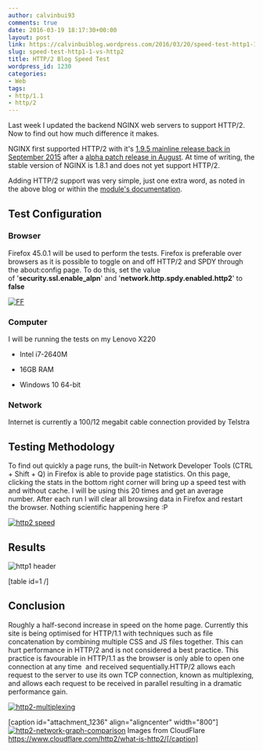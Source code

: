 ```yaml
---
author: calvinbui93
comments: true
date: 2016-03-19 18:17:30+00:00
layout: post
link: https://calvinbuiblog.wordpress.com/2016/03/20/speed-test-http1-1-vs-http2/
slug: speed-test-http1-1-vs-http2
title: HTTP/2 Blog Speed Test
wordpress_id: 1230
categories:
- Web
tags:
- http/1.1
- http/2
---
```


Last week I updated the backend NGINX web servers to support HTTP/2. Now to find out how much difference it makes.

<!-- more -->

NGINX first supported HTTP/2 with it's [1.9.5 mainline release back in September 2015](https://www.nginx.com/blog/nginx-1-9-5/) after a [alpha patch release in August](https://www.nginx.com/blog/early-alpha-patch-http2/). At time of writing, the stable version of NGINX is 1.8.1 and does not yet support HTTP/2.

Adding HTTP/2 support was very simple, just one extra word, as noted in the above blog or within the [module's documentation](http://nginx.org/en/docs/http/ngx_http_v2_module.html).


## Test Configuration




### Browser


Firefox 45.0.1 will be used to perform the tests. Firefox is preferable over browsers as it is possible to toggle on and off HTTP/2 and SPDY through the about:config page. To do this, set the value of '**security.ssl.enable_alpn**' and '**network.http.spdy.enabled.http2**' to **false**

[![FF](http://calvinbuiblog.files.wordpress.com/2016/03/ff.png)](http://calvinbuiblog.files.wordpress.com/2016/03/ff.png)


### Computer


I will be running the tests on my Lenovo X220



	
  * Intel i7-2640M

	
  * 16GB RAM

	
  * Windows 10 64-bit




### Network


Internet is currently a 100/12 megabit cable connection provided by Telstra


## Testing Methodology


To find out quickly a page runs, the built-in Network Developer Tools (CTRL + Shift + Q) in Firefox is able to provide page statistics. On this page, clicking the stats in the bottom right corner will bring up a speed test with and without cache. I will be using this 20 times and get an average number. After each run I will clear all browsing data in Firefox and restart the browser. Nothing scientific happening here :P

[![http2 speed](http://calvinbuiblog.files.wordpress.com/2016/03/http2-speed.png)](http://calvinbuiblog.files.wordpress.com/2016/03/http2-speed.png)


## Results


![http1 header](https://calvin.me/mymedia/uploads/2016/03/http1-header-300x262.png)

[table id=1 /]


## Conclusion


Roughly a half-second increase in speed on the home page. Currently this site is being optimised for HTTP/1.1 with techniques such as file concatenation by combining multiple CSS and JS files together. This can hurt performance in HTTP/2 and is not considered a best practice. This practice is favourable in HTTP/1.1 as the browser is only able to open one connection at any time  and received sequentially.HTTP/2 allows each request to the server to use its own TCP connection, known as multiplexing, and allows each request to be received in parallel resulting in a dramatic performance gain.

[![http2-multiplexing](http://calvinbuiblog.files.wordpress.com/2016/03/http2-multiplexing.png)](http://calvinbuiblog.files.wordpress.com/2016/03/http2-multiplexing.png)

[caption id="attachment_1236" align="aligncenter" width="800"][![http2-network-graph-comparison](https://calvin.me/mymedia/uploads/2016/03/http2-network-graph-comparison.png)](https://calvin.me/mymedia/uploads/2016/03/http2-network-graph-comparison.png) Images from CloudFlare https://www.cloudflare.com/http2/what-is-http2/[/caption]
